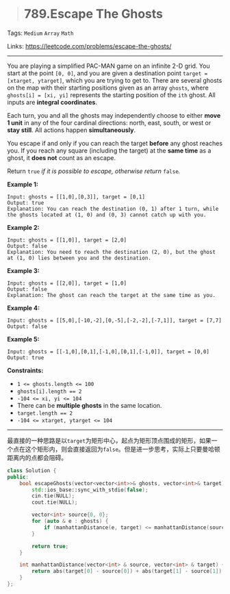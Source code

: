 > # 789.Escape The Ghosts

Tags: `Medium` `Array` `Math`

Links: https://leetcode.com/problems/escape-the-ghosts/

------

You are playing a simplified PAC-MAN game on an infinite 2-D grid. You start at the point `[0, 0]`, and you are given a destination point `target = [xtarget, ytarget]`, which you are trying to get to. There are several ghosts on the map with their starting positions given as an array `ghosts`, where `ghosts[i] = [xi, yi]` represents the starting position of the `ith` ghost. All inputs are **integral coordinates**.

Each turn, you and all the ghosts may independently choose to either **move 1 unit** in any of the four cardinal directions: north, east, south, or west or **stay still**. All actions happen **simultaneously**.

You escape if and only if you can reach the target **before** any ghost reaches you. If you reach any square (including the target) at the **same time** as a ghost, it **does not** count as an escape.

Return `true` *if it is possible to escape, otherwise return* `false`*.*

**Example 1:**

```
Input: ghosts = [[1,0],[0,3]], target = [0,1]
Output: true
Explanation: You can reach the destination (0, 1) after 1 turn, while the ghosts located at (1, 0) and (0, 3) cannot catch up with you.
```

**Example 2:**

```
Input: ghosts = [[1,0]], target = [2,0]
Output: false
Explanation: You need to reach the destination (2, 0), but the ghost at (1, 0) lies between you and the destination.
```

**Example 3:**

```
Input: ghosts = [[2,0]], target = [1,0]
Output: false
Explanation: The ghost can reach the target at the same time as you.
```

**Example 4:**

```
Input: ghosts = [[5,0],[-10,-2],[0,-5],[-2,-2],[-7,1]], target = [7,7]
Output: false
```

**Example 5:**

```
Input: ghosts = [[-1,0],[0,1],[-1,0],[0,1],[-1,0]], target = [0,0]
Output: true
```

**Constraints:**

- `1 <= ghosts.length <= 100`
- `ghosts[i].length == 2`
- `-104 <= xi, yi <= 104`
- There can be **multiple ghosts** in the same location.
- `target.length == 2`
- `-104 <= xtarget, ytarget <= 104`

-------

最直接的一种思路是以`target`为矩形中心，起点为矩形顶点围成的矩形，如果一个点在这个矩形内，则会直接返回为`false`。但是进一步思考，实际上只要曼哈顿距离内的点都会阻碍。

```c++
class Solution {
public:
    bool escapeGhosts(vector<vector<int>>& ghosts, vector<int>& target) {
        std::ios_base::sync_with_stdio(false);
        cin.tie(NULL);
        cout.tie(NULL);

        vector<int> source{0, 0};
        for (auto & e : ghosts) {
            if (manhattanDistance(e, target) <= manhattanDistance(source, target)) return false;
        }

        return true;
    }

    int manhattanDistance(vector<int> & source, vector<int> & target) {
        return abs(target[0] - source[0]) + abs(target[1] - source[1]);
    }
};
```



















